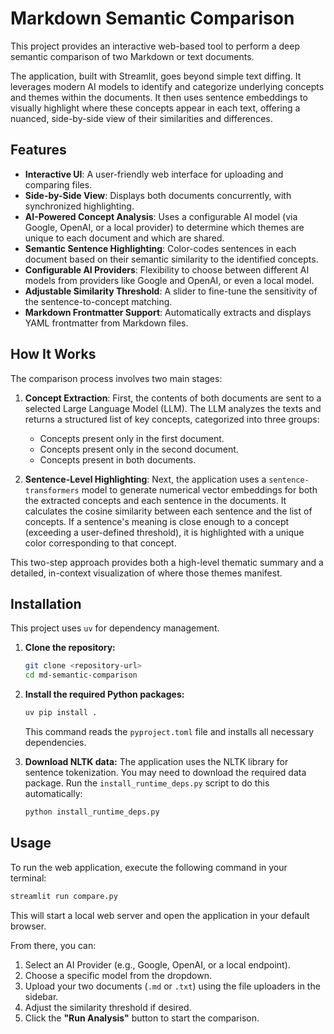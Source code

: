 # Markdown Semantic Comparison

This project provides an interactive web-based tool to perform a deep semantic comparison of two Markdown or text documents.

The application, built with Streamlit, goes beyond simple text diffing. It leverages modern AI models to identify and categorize underlying concepts and themes within the documents. It then uses sentence embeddings to visually highlight where these concepts appear in each text, offering a nuanced, side-by-side view of their similarities and differences.

## Features

-   **Interactive UI**: A user-friendly web interface for uploading and comparing files.
-   **Side-by-Side View**: Displays both documents concurrently, with synchronized highlighting.
-   **AI-Powered Concept Analysis**: Uses a configurable AI model (via Google, OpenAI, or a local provider) to determine which themes are unique to each document and which are shared.
-   **Semantic Sentence Highlighting**: Color-codes sentences in each document based on their semantic similarity to the identified concepts.
-   **Configurable AI Providers**: Flexibility to choose between different AI models from providers like Google and OpenAI, or even a local model.
-   **Adjustable Similarity Threshold**: A slider to fine-tune the sensitivity of the sentence-to-concept matching.
-   **Markdown Frontmatter Support**: Automatically extracts and displays YAML frontmatter from Markdown files.

## How It Works

The comparison process involves two main stages:

1.  **Concept Extraction**: First, the contents of both documents are sent to a selected Large Language Model (LLM). The LLM analyzes the texts and returns a structured list of key concepts, categorized into three groups:
    -   Concepts present only in the first document.
    -   Concepts present only in the second document.
    -   Concepts present in both documents.

2.  **Sentence-Level Highlighting**: Next, the application uses a `sentence-transformers` model to generate numerical vector embeddings for both the extracted concepts and each sentence in the documents. It calculates the cosine similarity between each sentence and the list of concepts. If a sentence's meaning is close enough to a concept (exceeding a user-defined threshold), it is highlighted with a unique color corresponding to that concept.

This two-step approach provides both a high-level thematic summary and a detailed, in-context visualization of where those themes manifest.

## Installation

This project uses `uv` for dependency management.

1.  **Clone the repository:**
    ```bash
    git clone <repository-url>
    cd md-semantic-comparison
    ```

2.  **Install the required Python packages:**
    ```bash
    uv pip install .
    ```
    This command reads the `pyproject.toml` file and installs all necessary dependencies.

3.  **Download NLTK data:**
    The application uses the NLTK library for sentence tokenization. You may need to download the required data package. Run the `install_runtime_deps.py` script to do this automatically:
    ```bash
    python install_runtime_deps.py
    ```

## Usage

To run the web application, execute the following command in your terminal:

```bash
streamlit run compare.py
```

This will start a local web server and open the application in your default browser.

From there, you can:
1.  Select an AI Provider (e.g., Google, OpenAI, or a local endpoint).
2.  Choose a specific model from the dropdown.
3.  Upload your two documents (`.md` or `.txt`) using the file uploaders in the sidebar.
4.  Adjust the similarity threshold if desired.
5.  Click the **"Run Analysis"** button to start the comparison.
